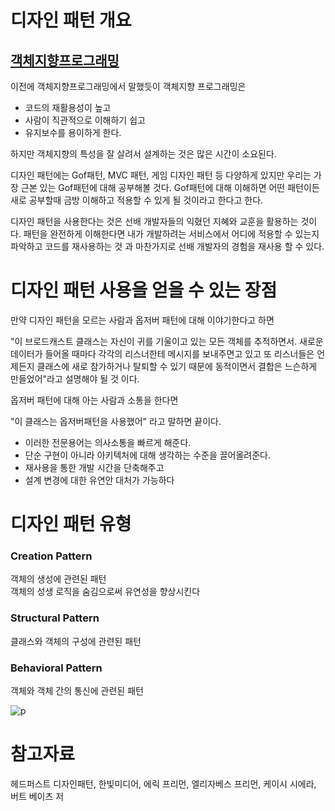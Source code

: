 # 디자인 패턴 개요

## [객체지향프로그래밍](https://velog.io/@sejin3319/OPP-%EA%B0%9D%EC%B2%B4%EC%A7%80%ED%96%A5%ED%94%84%EB%A1%9C%EA%B7%B8%EB%9E%98%EB%B0%8D)

이전에 객체지향프로그래밍에서 말했듯이 객체지향 프로그래밍은 
* 코드의 재활용성이 높고
* 사람이 직관적으로 이해하기 쉽고
* 유지보수를 용이하게 한다.

하지만 객체지향의 특성을 잘 살려서 설계하는 것은 많은 시간이 소요된다.

디자인 패턴에는 Gof패턴, MVC 패턴, 게임 디자인 패턴 등 다양하게 있지만
우리는 가장 근본 있는 Gof패턴에 대해 공부해볼 것다.
Gof패턴에 대해 이해하면 어떤 패턴이든 새로 공부할때 금방 이해하고 적용할 수 있게 될 것이라고 한다고 한다.

디자인 패턴을 사용한다는 것은 선배 개발자들의 익혔던 지혜와 교훈을 활용하는 것이다.
패턴을 완전하게 이해한다면 내가 개발하려는 서비스에서 어디에 적용할 수 있는지 파악하고 코드를 재사용하는 것 과 마찬가지로 선배 개발자의 경험을 재사용 할 수 있다.

# 디자인 패턴 사용을 얻을 수 있는 장점
만약 디자인 패턴을 모르는 사람과 옵저버 패턴에 대해 이야기한다고 하면


"이 브로드캐스트 클래스는 자신이 귀를 기울이고 있는 모든 객체를 추적하면서. 새로운 데이터가 들어올 때마다 각각의 리스너한테 메시지를 보내주면고 있고 또 리스너들은 언제든지 클래스에 새로 참가하거나 탈퇴할 수 있기 때문에 동적이면서 결합은 느슨하게 만들었어"라고 설명해야 될 것 이다.

옵저버 패턴에 대해 아는 사람과 소통을 한다면 

"이 클래스는 옵저버패턴을 사용했어" 라고 말하면 끝이다.

* 이러한 전문용어는 의사소통을 빠르게 해준다. 
* 단순 구현이 아니라 아키텍처에 대해 생각하는 수준을 끌어올려준다.
* 재사용을 통한 개발 시간을 단축해주고
* 설계 변경에 대한 유연안 대처가 가능하다


# 디자인 패턴 유형
### Creation Pattern
객체의 생성에 관련된 패턴  
객체의 성생 로직을 숨김으로써 유연성을 향상시킨다
### Structural Pattern
클래스와 객체의 구성에 관련된 패턴

### Behavioral Pattern
객체와 객체 간의 통신에 관련된 패턴


![p](https://user-images.githubusercontent.com/61305083/188484328-a3389a3e-4556-4c4c-aaa1-c4fb3697f934.png)


# 참고자료
헤드퍼스트 디자인패턴, 한빛미디어, 에릭 프리먼, 엘리자베스 프리먼, 케이시 시에라, 버트 베이츠 저